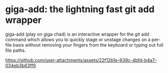 # giga-add: the lightning fast git add wrapper

giga-add (play on giga chad) is an interactive wrapper for the git add command which allows you to quickly stage or unstage changes on a per-file basis without removing your fingers from the keyboard or typing out full file paths.

https://github.com/user-attachments/assets/22f12b1e-639c-4bfd-b4a7-034eb3b63ff9

